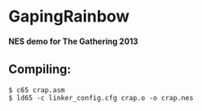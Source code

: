 GapingRainbow
=============

**NES demo for The Gathering 2013**


Compiling:
----------

	$ c65 crap.asm
	$ ld65 -c linker_config.cfg crap.o -o crap.nes

